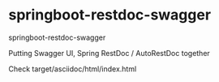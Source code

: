 # springboot-restdoc-swagger
springboot-restdoc-swagger


Putting Swagger UI, Spring RestDoc / AutoRestDoc together


Check target/asciidoc/html/index.html